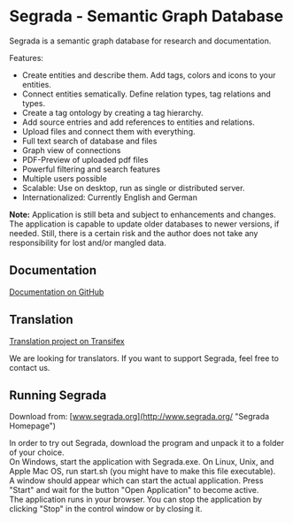 # Segrada - Semantic Graph Database

Segrada is a semantic graph database for research and documentation.

Features:

* Create entities and describe them. Add tags, colors and icons to your entities.
* Connect entities sematically. Define relation types, tag relations and types.
* Create a tag ontology by creating a tag hierarchy.
* Add source entries and add references to entities and relations.
* Upload files and connect them with everything.
* Full text search of database and files
* Graph view of connections
* PDF-Preview of uploaded pdf files
* Powerful filtering and search features
* Multiple users possible
* Scalable: Use on desktop, run as single or distributed server.
* Internationalized: Currently English and German

**Note:** Application is still beta and subject to enhancements and changes. The application is capable to update older
databases to newer versions, if needed. Still, there is a certain risk and the author does not take any responsibility
for lost and/or mangled data.


## Documentation

[Documentation on GitHub](https://github.com/mkalus/segrada/blob/master/src/main/resources/documentation/index.md)


## Translation

[Translation project on Transifex](https://www.transifex.com/auxnet/segrada/dashboard/)

We are looking for translators. If you want to support Segrada, feel free to contact us.


## Running Segrada

Download from: [www.segrada.org](http://www.segrada.org/ "Segrada Homepage")

In order to try out Segrada, download the program and unpack it to a folder of your choice.  
On Windows, start the application with Segrada.exe. On Linux, Unix, and Apple Mac OS, run start.sh (you might have to make this file executable).  
A window should appear which can start the actual application. Press "Start" and wait for the button "Open Application" to become active.  
The application runs in your browser. You can stop the application by clicking "Stop" in the control window or by closing it.
